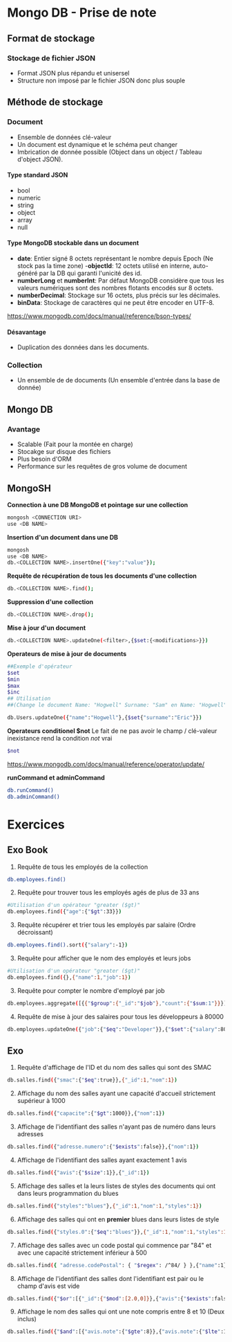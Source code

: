 # Mongo DB - Prise de note

## Format de stockage

### Stockage de fichier JSON

- Format JSON plus répandu et unisersel
- Structure non imposé par le fichier JSON donc plus souple

## Méthode de stockage

### Document

- Ensemble de données clé-valeur
- Un document est dynamique et le schéma peut changer
- Imbrication de donnée possible (Object dans un object / Tableau d'object JSON).

#### Type standard JSON

- bool
- numeric
- string
- object
- array
- null

#### Type MongoDB stockable dans un document

- **date**: Entier signé 8 octets représentant le nombre depuis Epoch (Ne stock pas la time zone) -**objectId**: 12 octets utilisé en interne, auto-généré par la DB qui garanti l'unicité des id.
- **numberLong** et **numberInt**: Par défaut MongoDB considère que tous les valeurs numériques sont des nombres flotants encodés sur 8 octets.
- **numberDecimal**: Stockage sur 16 octets, plus précis sur les décimales.
- **binData**: Stockage de caractères qui ne peut être encoder en UTF-8.

https://www.mongodb.com/docs/manual/reference/bson-types/

#### **Désavantage**

- Duplication des données dans les documents.

### Collection

- Un ensemble de de documents (Un ensemble d'entrée dans la base de donnée)

## Mongo DB

### Avantage

- Scalable (Fait pour la montée en charge)
- Stocakge sur disque des fichiers
- Plus besoin d'ORM
- Performance sur les requêtes de gros volume de document

## MongoSH

**Connection à une DB MongoDB et pointage sur une collection**

```bash
mongosh <CONNECTION URI>
use <DB NAME>
```

**Insertion d'un document dans une DB**

```bash
mongosh
use <DB NAME>
db.<COLLECTION NAME>.insertOne({"key":"value"});
```

**Requête de récupération de tous les documents d'une collection**

```bash
db.<COLLECTION NAME>.find();
```

**Suppression d'une collection**

```bash
db.<COLLECTION NAME>.drop();
```

**Mise à jour d'un document**

```bash
db.<COLLECTION NAME>.updateOne(<filter>,{$set:{<modifications>}})
```

**Operateurs de mise à jour de documents**

```bash
##Exemple d'opérateur
$set
$min
$max
$inc
## Utilisation
##(Change le document Name: "Hogwell" Surname: "Sam" en Name: "Hogwell" Surname: "Eric" )

db.Users.updateOne({"name":"Hogwell"},{$set{"surname":"Eric"}})
```

**Operateurs conditionel $not**
Le fait de ne pas avoir le champ / clé-valeur inexistance rend la condition _not_ vrai

```bash
$not
```

https://www.mongodb.com/docs/manual/reference/operator/update/

**runCommand et adminCommand**

```bash
db.runCommand()
db.adminCommand()
```

# Exercices

## Exo Book

1. Requête de tous les employés de la collection

```bash
db.employees.find()
```

2. Requête pour trouver tous les employés agés de plus de 33 ans

```bash
#Utilisation d'un opérateur "greater ($gt)"
db.employees.find({"age":{"$gt":33}})
```

3. Requête récupérer et trier tous les employés par salaire (Ordre décroissant)

```bash
db.employees.find().sort({"salary":-1})
```

3. Requête pour afficher que le nom des employés et leurs jobs

```bash
#Utilisation d'un opérateur "greater ($gt)"
db.employees.find({},{"name":1,"job":1})
```

3. Requête pour compter le nombre d'employé par job

```bash
db.employees.aggregate([{{"$group":{"_id":"$job"},"count":{"$sum:1"}}}])
```

4. Requête de mise à jour des salaires pour tous les développeurs à 80000

```bash
db.employees.updateOne({"job":{"$eq":"Developer"}},{"$set":{"salary":80000}})
```

## Exo

1. Requête d'affichage de l'ID et du nom des salles qui sont des SMAC

```bash
db.salles.find({"smac":{"$eq":true}},{"_id":1,"nom":1})
```

2. Affichage du nom des salles ayant une capacité d'accueil strictement supérieur à 1000

```bash
db.salles.find({"capacite":{"$gt":1000}},{"nom":1})
```

3. Affichage de l'identifiant des salles n'ayant pas de numéro dans leurs adresses

```bash
db.salles.find({"adresse.numero":{"$exists":false}},{"nom":1})
```

4. Affichage de l'identifiant des salles ayant exactement 1 avis

```bash
db.salles.find({"avis":{"$size":1}},{"_id":1})
```

5. Affichage des salles et la leurs listes de styles des documents qui ont dans leurs programmation du blues

```bash
db.salles.find({"styles":"blues"},{"_id":1,"nom":1,"styles":1})
```

6. Affichage des salles qui ont en **premier** blues dans leurs listes de style

```bash
db.salles.find({"styles.0":{"$eq":"blues"}},{"_id":1,"nom":1,"styles":1})
```

7. Affichage des salles avec un code postal qui commence par "84" et avec une capacité strictement inférieur à 500

```bash
db.salles.find({ "adresse.codePostal": { "$regex": /^84/ } },{"name":1})
```

8. Affichage de l'identifiant des salles dont l'identifiant est pair ou le champ d'avis est vide

```bash
db.salles.find({"$or":[{"_id":{"$mod":[2.0,0]}},{"avis":{"$exists":false}}]})
```

9. Affichage le nom des salles qui ont une note compris entre 8 et 10 (Deux inclus)

```bash
db.salles.find({"$and":[{"avis.note":{"$gte":8}},{"avis.note":{"$lte":10}}]})
```
